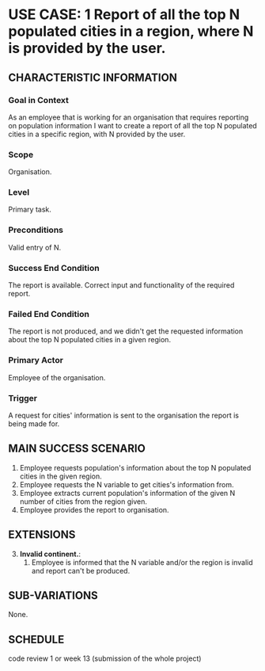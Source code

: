 # USE CASE: 1 Report of all the top N populated cities in a region, where N is provided by the user.

## CHARACTERISTIC INFORMATION

### Goal in Context

As an employee that is working for an organisation that requires reporting on population information I want to create a report of all the top N populated cities in a specific region, with N provided by the user.

### Scope

Organisation.

### Level

Primary task.

### Preconditions

Valid entry of N.

### Success End Condition

The report is available. Correct input and functionality of the required report.

### Failed End Condition

The report is not produced, and we didn't get the requested information about the top N populated cities in a given region.

### Primary Actor

Employee of the organisation.

### Trigger

A request for cities' information is sent to the organisation the report is being made for.

## MAIN SUCCESS SCENARIO

1. Employee requests population's information about the top N populated cities in the given region.
2. Employee requests the N variable to get cities's information from.
3. Employee extracts current population's information of the given N number of cities from the region given.
4. Employee provides the report to organisation.

## EXTENSIONS

3. **Invalid continent.**:
    1. Employee is informed that the N variable and/or the region is invalid and report can't be produced.

## SUB-VARIATIONS

None.

## SCHEDULE

code review 1 or week 13 (submission of the whole project)